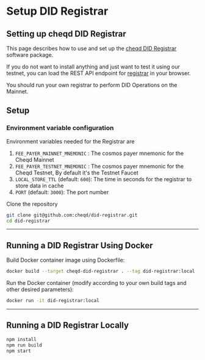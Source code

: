 # Setup DID Registrar

## Setting up cheqd DID Registrar

This page describes how to use and set up the [cheqd DID Registrar](https://github.com/cheqd/did-registrar) software package.

If you do not want to install anything and just want to test it using our testnet, you can load the REST API endpoint for [registrar](https://did-registrar-staging.cheqd.net) in your browser.

You should run your own registrar to perform DID Operations on the Mainnet.

## Setup

### Environment variable configuration

Environment variables needed for the Registrar are

1. `FEE_PAYER_MAINNET_MNEMONIC` : The cosmos payer mnemonic for the Cheqd Mainnet
2. `FEE_PAYER_TESTNET_MNEMONIC` : The cosmos payer mnemonic for the Cheqd Testnet, By default it's the Testnet Faucet
3. `LOCAL_STORE_TTL` (default: `600`): The time in seconds for the registrar to store data in cache
4. `PORT` (default: `3000`): The port number

Clone the repository

```bash
git clone git@github.com:cheqd/did-registrar.git
cd did-registrar
```

***

## Running a DID Registrar Using Docker

Build Docker container image using Dockerfile:

```bash
docker build --target cheqd-did-registrar . --tag did-registrar:local
```

Run the Docker container (modify according to your own build tags and other desired parameters):

```bash
docker run -it did-registrar:local
```

***

## Running a DID Registrar Locally

```bash
npm install
npm run build
npm start 
```

